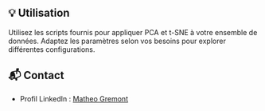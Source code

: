 ## 💡 Utilisation
Utilisez les scripts fournis pour appliquer PCA et t-SNE à votre ensemble de données. Adaptez les paramètres selon vos besoins pour explorer différentes configurations.

## 📬 Contact
- Profil LinkedIn : [Matheo Gremont](https://www.linkedin.com/in/matheo-gremont)
